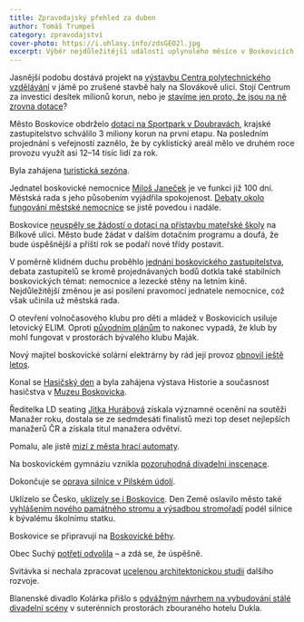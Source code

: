 ```yaml
---
title: Zpravodajský přehled za duben
author: Tomáš Trumpeš
category: zpravodajství
cover-photo: https://i.ohlasy.info/zdsGEO2l.jpg
excerpt: Výběr nejdůležitější událostí uplynulého měsíce v Boskovicích a okolí podle redakce Ohlasů. Přečtěte si stručný zpravodajský přehled toho nejpodstatnějšího, co se v dubnu na Boskovicku událo.
---
```


Jasnější podobu dostává projekt na [výstavbu Centra polytechnického vzdělávání](/clanky/2016/04/centrum-technicke-vychovy.html) v jámě po zrušené stavbě haly na Slovákově ulici. Stojí Centrum za investici desítek milionů korun, nebo je [stavíme jen proto, že jsou na ně zrovna dotace](/clanky/2016/04/rozhovor-provaznik.html)?

Město Boskovice obdrželo [dotaci na Sportpark v Doubravách](http://boskovice.cz/boskovice-ziskaly-dotaci-na-sportpark/d-28260/p1=1019), krajské zastupitelstvo schválilo 3 miliony korun na první etapu. Na posledním projednání s veřejností zaznělo, že by cyklistický areál mělo ve druhém roce provozu využít asi 12–14 tisíc lidí za rok.

Byla zahájena [turistická sezóna](http://boskovice.cz/zahajeni-turisticke-sezony-v-boskovicich/d-28113/p1=1019).

Jednatel boskovické nemocnice [Miloš Janeček](/clanky/2016/04/rozhovor-janecek.html) je ve funkci již 100 dní. Městská rada s jeho působením vyjádřila spokojenost. [Debaty okolo fungování městské nemocnice](/clanky/2016/04/draha-nemocnice.html) se jistě povedou i nadále.

Boskovice [neuspěly se žádostí o dotaci na přístavbu mateřské školy](/clanky/2016/04/dotace-na-skolku.html) na Bílkově ulici. Město bude žádat v dalším dotačním programu a doufá, že bude úspěšnější a příští rok se podaří nové třídy postavit.

V poměrně klidném duchu proběhlo [jednání boskovického zastupitelstva](/clanky/2016/04/zastupitelstvo.html), debata zastupitelů se kromě projednávaných bodů dotkla také stabilních boskovických témat: nemocnice a lezecké stěny na letním kině. Nejdůležitější změnou je asi posílení pravomocí jednatele nemocnice, což však učinila už městská rada.

O otevření volnočasového klubu pro děti a mládež v Boskovicích usiluje letovický ELIM. Oproti [původním plánům](/clanky/2016/04/elim-boskovice.html) to nakonec vypadá, že klub by mohl fungovat v prostorách bývalého klubu Maják.

Nový majitel boskovické solární elektrárny by rád její provoz [obnovil ještě letos](http://blanensky.denik.cz/zpravy_region/problemovou-boskovickou-elektrarnu-chce-novy-majitel-zapojit-do-site-jeste-letos-20160416.html).

Konal se [Hasičský den](http://boskovice.cz/hasicsky-den-v-boskovicich/d-28227/p1=1019) a byla zahájena výstava Historie a současnost hasičstva v [Muzeu Boskovicka](http://muzeum.boskovice.cz/).

Ředitelka LD seating [Jitka Hurábová](/clanky/2015/12/rozhovor-hurabova.html) získala významné ocenění na soutěži Manažer roku, dostala se ze sedmdesáti finalistů mezi top deset nejlepších manažerů ČR a získala titul manažera odvětví.

Pomalu, ale jistě [mizí z města hrací automaty](/clanky/2016/04/prijem-z-hazardu.html).

Na boskovickém gymnáziu vznikla [pozoruhodná divadelní inscenace](/clanky/2016/04/slova.html).

Dokončuje se [oprava silnice v Pilském údolí](http://zrcadlo.net/clanky/Silnice-pres-Pilske-udoli-by-mohla-slouzit-jako-obchvat-Boskovic-2775/).

Uklízelo se Česko, [uklízely se i Boskovice](http://boskovice.cz/uklidili-boskovice-dekujeme/d-28292/p1=1019). Den Země oslavilo město také [vyhlášením nového památného stromu a výsadbou stromořadí](https://www.facebook.com/ohlasy/posts/993980143989434) podél silnice k bývalému školnímu statku.

Boskovice se připravují na [Boskovické běhy](/clanky/2016/04/rozhovor-bartosek.html).

Obec Suchý [potřetí odvolila](http://blanensky.denik.cz/zpravy_region/suchy-volby-jsou-platne-nove-vedeni-urcite-se-domluvime-ujistil-lidr-viteze-20160427.html) – a zdá se, že úspěšně.

Svitávka si nechala zpracovat [ucelenou architektonickou studii](http://blanensky.denik.cz/zpravy_region/promena-svitavky-smer-naznacila-studie-20160411.html) dalšího rozvoje.

Blanenské divadlo Kolárka přišlo s [odvážným návrhem na vybudování stálé divadelní scény](http://blanensky.denik.cz/zpravy_region/kolarka-ma-zajem-o-suteren-hotelu-dukla-chce-tam-male-divadlo-20160408.html) v suterénních prostorách zbouraného hotelu Dukla.

